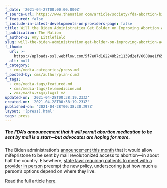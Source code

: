 ```yaml
---
f_date: '2021-04-27T00:00:00.000Z'
f_source-url: https://www.thenation.com/article/society/fda-abortion-biden/
f_featured: false
f_include-in-latest-developments-on-providers-page: false
title: Will the Biden Administration Get Bolder on Improving Abortion Access?
f_publication: The Nation
f_author-2: Amy Littlefield
slug: will-the-biden-administration-get-bolder-on-improving-abortion-access
f_thumb:
  url: >-
    https://uploads-ssl.webflow.com/5f7e07d162248b2c1139d2ef/6088ae1f65d7ee229b4dde10_Screen%20Shot%202021-04-27%20at%206.36.28%20PM.png
  alt: null
f_category:
  - cms/media-categories/press.md
f_posted-by: cms/author/plan-c.md
f_tags:
  - cms/media-tags/featured.md
  - cms/media-tags/telemedicine.md
  - cms/media-tags/legal.md
updated-on: '2021-04-28T00:38:19.233Z'
created-on: '2021-04-28T00:38:19.233Z'
published-on: '2021-04-28T00:38:30.297Z'
layout: '[press].html'
tags: press
---
```


##### The FDA’s announcement that it will permit abortion medication to be sent by mail is a start—but advocates are hoping for more.

The Biden administration’s [announcement this month](https://twitter.com/ACOGAction/status/1381781110980501512) that it would allow mifepristone to be sent by mail revolutionized access to abortion—in about half the country. Elsewhere, [state laws requiring patients to meet with a provider in person](https://www.kff.org/womens-health-policy/fact-sheet/the-availability-and-use-of-medication-abortion/) preempt the new policy, underscoring just how much a person’s options depend on where they live.

Read the full article [here](https://www.thenation.com/article/society/fda-abortion-biden/).
